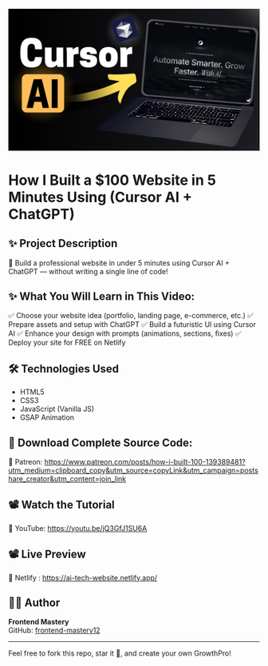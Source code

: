 
![Homepage Screenshot](https://github.com/frontend-mastery12/Landio-AI-Automation/blob/3c6f3bbbc1a5570229837da5bca7c673671f76dd/Cursor%20Perfect.png)  

# How I Built a $100 Website in 5 Minutes Using (Cursor AI + ChatGPT)

## ✨ Project Description

🚀 Build a professional website in under 5 minutes using Cursor AI + ChatGPT — without writing a single line of code!


## ✨ What You Will Learn in This Video:

✅ Choose your website idea (portfolio, landing page, e-commerce, etc.)
✅ Prepare assets and setup with ChatGPT
✅ Build a futuristic UI using Cursor AI
✅ Enhance your design with prompts (animations, sections, fixes)
✅ Deploy your site for FREE on Netlify

## 🛠 Technologies Used

- HTML5
- CSS3
- JavaScript (Vanilla JS)
- GSAP Animation

## 📁 Download Complete Source Code:

🎥 Patreon: https://www.patreon.com/posts/how-i-built-100-139389481?utm_medium=clipboard_copy&utm_source=copyLink&utm_campaign=postshare_creator&utm_content=join_link


## 📽 Watch the Tutorial

🎥 YouTube: https://youtu.be/jQ3GfJ1SU6A

## 📽 Live Preview

🎥 Netlify : https://ai-tech-website.netlify.app/

## 👨‍💻 Author

**Frontend Mastery**  
GitHub: [frontend-mastery12](https://github.com/frontend-mastery12)

---

Feel free to fork this repo, star it 🌟, and create your own GrowthPro!
 

